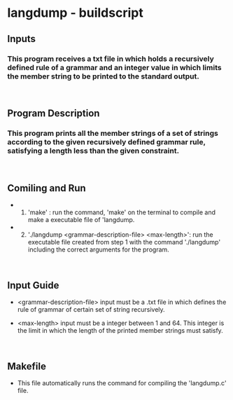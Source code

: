 # langdump - buildscript

## Inputs

### This program receives a txt file in which holds a recursively defined rule of a grammar and an integer value in which limits the member string to be printed to the standard output.

<br>

## Program Description

### This program prints all the member strings of a set of strings according to the given recursively defined grammar rule, satisfying a length less than the given constraint.

<br>

## Comiling and Run
* 1. 'make' : run the command, 'make' on the terminal to compile and make a executable file of 'langdump.
* 2. './langdump \<grammar-description-file> \<max-length>': run the executable file created from step 1 with the command './langdump' including the correct arguments for the program.

<br>

## Input Guide
* \<grammar-description-file> input must be a .txt file in which defines the rule of grammar of certain set of string recursively.

* \<max-length> input must be a integer between 1 and 64. This integer is the limit in which the length of the printed member strings must satisfy.

<br>

## Makefile
* This file automatically runs the command for compiling the 'langdump.c' file.
